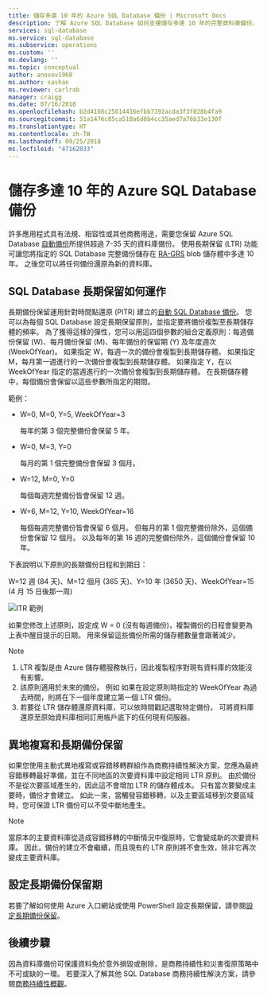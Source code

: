 ```yaml
---
title: 儲存多達 10 年的 Azure SQL Database 備份 | Microsoft Docs
description: 了解 Azure SQL Database 如何支援儲存多達 10 年的完整資料庫備份。
services: sql-database
ms.service: sql-database
ms.subservice: operations
ms.custom: ''
ms.devlang: ''
ms.topic: conceptual
author: anosov1960
ms.author: sashan
ms.reviewer: carlrab
manager: craigg
ms.date: 07/16/2018
ms.openlocfilehash: b2d4166c25014416efbb7392acda3f3f028b4fa9
ms.sourcegitcommit: 51a1476c85ca518a6d8b4cc35aed7a76b33e130f
ms.translationtype: HT
ms.contentlocale: zh-TW
ms.lasthandoff: 09/25/2018
ms.locfileid: "47162033"
---
```

# <a name="store-azure-sql-database-backups-for-up-to-10-years"></a>儲存多達 10 年的 Azure SQL Database 備份

許多應用程式具有法規、相容性或其他商務用途，需要您保留 Azure SQL Database [自動備份](sql-database-automated-backups.md)所提供超過 7-35 天的資料庫備份。 使用長期保留 (LTR) 功能可讓您將指定的 SQL Database 完整備份儲存在 [RA-GRS](../storage/common/storage-redundancy-grs.md#read-access-geo-redundant-storage) blob 儲存體中多達 10 年。 之後您可以將任何備份還原為新的資料庫。

## <a name="how-sql-database-long-term-retention-works"></a>SQL Database 長期保留如何運作

長期備份保留運用針對時間點還原 (PITR) 建立的[自動 SQL Database 備份](sql-database-automated-backups.md)。 您可以為每個 SQL Database 設定長期保留原則，並指定要將備份複製至長期儲存體的頻率。 為了獲得這樣的彈性，您可以用這四個參數的組合定義原則：每週備份保留 (W)、每月備份保留 (M)、每年備份的保留期 (Y) 及年度週次 (WeekOfYear)。 如果指定 W，每週一次的備份會複製到長期儲存體。 如果指定 M，每月第一週進行的一次備份會複製到長期儲存體。 如果指定 Y，在以 WeekOfYear 指定的當週進行的一次備份會複製到長期儲存體。 在長期儲存體中，每個備份會保留以這些參數所指定的期間。 

範例：

-  W=0, M=0, Y=5, WeekOfYear=3

   每年的第 3 個完整備份會保留 5 年。
- W=0, M=3, Y=0

   每月的第 1 個完整備份會保留 3 個月。

- W=12, M=0, Y=0

   每個每週完整備份皆會保留 12 週。

- W=6, M=12, Y=10, WeekOfYear=16

   每個每週完整備份皆會保留 6 個月。 但每月的第 1 個完整備份除外，這個備份會保留 12 個月。 以及每年的第 16 週的完整備份除外，這個備份會保留 10 年。 

下表說明以下原則的長期備份日程和到期日：

W=12 週 (84 天)、M=12 個月 (365 天)、Y=10 年 (3650 天)、WeekOfYear=15 (4 月 15 日後那一周)

   ![ITR 範例](./media/sql-database-long-term-retention/ltr-example.png)


 
如果您修改上述原則，設定成 W = 0 (沒有每週備份)，複製備份的日程會變更為上表中醒目提示的日期。 用來保留這些備份所需的儲存體數量會跟著減少。 

> [!NOTE]
1. LTR 複製是由 Azure 儲存體服務執行，因此複製程序對現有資料庫的效能沒有影響。
2. 該原則適用於未來的備份。 例如 如果在設定原則時指定的 WeekOfYear 為過去時間，則將在下一個年度建立第一個 LTR 備份。 
3. 若要從 LTR 儲存體還原資料庫，可以依時間戳記選取特定備份。   可將資料庫還原至原始資料庫相同訂用帳戶底下的任何現有伺服器。 
> 

## <a name="geo-replication-and-long-term-backup-retention"></a>異地複寫和長期備份保留

如果您使用主動式異地複寫或容錯移轉群組作為商務持續性解決方案，您應為最終容錯移轉最好準備，並在不同地區的次要資料庫中設定相同 LTR 原則。 由於備份不是從次要區域產生的，因此這不會增加 LTR 的儲存體成本。 只有當次要變成主要時，備份才會建立。 如此一來，當觸發容錯移轉，以及主要區域移到次要區域時，您可保證 LTR 備份可以不受中斷地產生。 

> [!NOTE]
當原本的主要資料庫從造成容錯移轉的中斷情況中復原時，它會變成新的次要資料庫。 因此，備份的建立不會繼續，而且現有的 LTR 原則將不會生效，除非它再次變成主要資料庫。 
> 

## <a name="configure-long-term-backup-retention"></a>設定長期備份保留期

若要了解如何使用 Azure 入口網站或使用 PowerShell 設定長期保留，請參閱[設定長期備份保留](sql-database-long-term-backup-retention-configure.md)。

## <a name="next-steps"></a>後續步驟

因為資料庫備份可保護資料免於意外損毀或刪除，是商務持續性和災害復原策略中不可或缺的一環。 若要深入了解其他 SQL Database 商務持續性解決方案，請參閱[商務持續性概觀](sql-database-business-continuity.md)。
